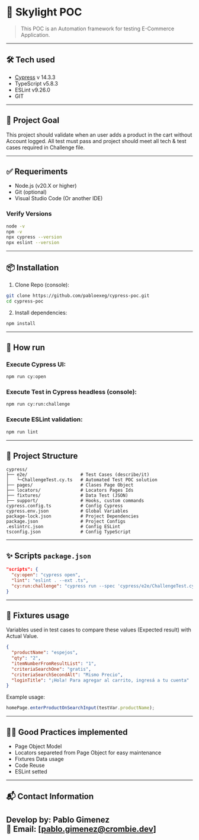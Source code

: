 
# 📘 Skylight POC 

> This POC is an Automation framework for testing E-Commerce Application. 

---

## 🛠 Tech used

- [Cypress](https://www.cypress.io/) v 14.3.3
- TypeScript v5.8.3
- ESLint v9.26.0
- GIT

---

## 🚀 Project Goal

This project should validate when an user adds a product in the cart without Account logged. 
All test must pass and project should meet all tech & test cases required in Challenge file.

---

## ✅ Requeriments

- Node.js (v20.X or higher)
- Git (optional)
- Visual Studio Code (Or another IDE)

### Verify Versions

```bash
node -v
npm -v
npx cypress --version
npx eslint --version
```

---

## 📦 Installation

1. Clone Repo (console):

```bash
git clone https://github.com/pabloexeg/cypress-poc.git
cd cypress-poc
```

2. Install dependencies:

```bash
npm install
```

---

## 🧪 How run

### Execute Cypress UI:

```bash
npm run cy:open
```

### Execute Test in Cypress headless (console):

```bash
npm run cy:run:challenge
```

### Execute ESLint validation:

```bash
npm run lint
```

---

## 📂 Project Structure

```
cypress/
├── e2e/                    # Test Cases (describe/it)
│   └─ChallengeTest.cy.ts   # Automated Test POC solution
├── pages/                  # Clases Page Object
├── locators/               # Locators Pages Ids
├── fixtures/               # Data Test (JSON)
├── support/                # Hooks, custom commands
cypress.config.ts           # Config Cypress
cypress.env.json            # Global Variables
package-lock.json           # Project Dependencies
package.json                # Project Configs
.eslintrc.json              # Config ESLint
tsconfig.json               # Config TypeScript

```

---

## ✨ Scripts `package.json`

```json
"scripts": {
  "cy:open": "cypress open",
  "lint": "eslint . --ext .ts",
  "cy:run:challenge": "cypress run --spec 'cypress/e2e/ChallengeTest.cy.ts'"
}
```

---

## 📄 Fixtures usage
Variables used in test cases to compare these values (Expected result) with Actual Value.

```json
{
  "productName": "espejos",
  "qty": "2",
  "itemNumberFromResultList": "1",
  "criteriaSearchOne": "gratis",
  "criteriaSearchSecondAlt": "Mismo Precio",
  "loginTitle": "¡Hola! Para agregar al carrito, ingresá a tu cuenta"
}
```

Example usage:

```ts
homePage.enterProductOnSearchInput(testVar.productName);
```

---

## 👨‍💻 Good Practices implemented

- Page Object Model
- Locators separeted from Page Object for easy maintenance 
- Fixtures Data usage
- Code Reuse
- ESLint setted

---

## 📬 Contact Information

Develop by: **Pablo Gimenez**  
📧 Email: [pablo.gimenez@crombie.dev]  
---
